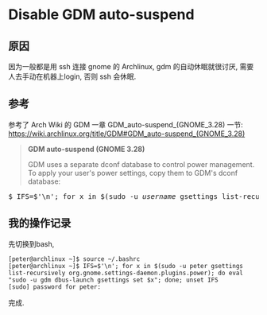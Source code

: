 # Disable GDM auto-suspend

## 原因
因为一般都是用 ssh 连接 gnome 的 Archlinux, gdm 的自动休眠就很讨厌, 需要人去手动在机器上login, 否则 ssh 会休眠.

## 参考
参考了 Arch Wiki 的 GDM 一章 GDM_auto-suspend_(GNOME_3.28) 一节: https://wiki.archlinux.org/title/GDM#GDM_auto-suspend_(GNOME_3.28)

> **GDM auto-suspend (GNOME 3.28)**
>
>GDM uses a separate dconf database to control power management. To apply your user's power settings, copy them to GDM's dconf database:
>
<pre>
$ IFS=$'\n'; for x in $(sudo -u <em>username</em> gsettings list-recursively org.gnome.settings-daemon.plugins.power); do eval "sudo -u gdm dbus-launch gsettings set $x"; done; unset IFS
</pre>

## 我的操作记录
先切换到bash,
```
[peter@archlinux ~]$ source ~/.bashrc
[peter@archlinux ~]$ IFS=$'\n'; for x in $(sudo -u peter gsettings list-recursively org.gnome.settings-daemon.plugins.power); do eval "sudo -u gdm dbus-launch gsettings set $x"; done; unset IFS 
[sudo] password for peter:
```

完成.